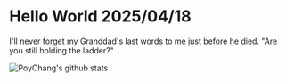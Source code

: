 # Hello World 2025/04/18

I'll never forget my Granddad's last words to me just before he died. "Are you still holding the ladder?"

![PoyChang's github stats](https://github-readme-stats.vercel.app/api?username=poychang&show_icons=true&theme=dracula)
